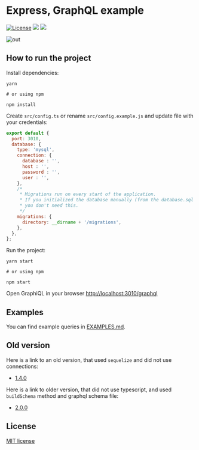 # Express, GraphQL example

[![License](https://img.shields.io/badge/License-MIT-blue.svg?maxAge=2592000)](https://github.com/juffalow/express-graphql-sequelize-example/blob/master/LICENSE)
[![](https://github.com/juffalow/express-graphql-example/workflows/Lint/badge.svg)](https://github.com/juffalow/express-graphql-example/actions)
[![](https://github.com/juffalow/express-graphql-example/workflows/Test/badge.svg)](https://github.com/juffalow/express-graphql-example/actions)

![out](https://user-images.githubusercontent.com/8142965/56870885-6e11dd00-6a16-11e9-8bba-230476808af2.png)

## How to run the project

Install dependencies:

```shell
yarn

# or using npm

npm install
```

Create `src/config.ts` or rename `src/config.example.js` and update file with your credentials:

```js
export default {
  port: 3010,
  database: {
    type: 'mysql',
    connection: {
      database : '',
      host : '',
      password : '',
      user : '',
    },
    /*
     * Migrations run on every start of the application.
     * If you initialized the database manually (from the database.sql file),
     * you don't need this.
     */
    migrations: {
      directory: __dirname + '/migrations',
    },
  },
};
```

Run the project:

```shell
yarn start

# or using npm

npm start
```

Open GraphiQL in your browser [http://localhost:3010/graphql](http://localhost:3010/graphql)

## Examples

You can find example queries in [EXAMPLES.md](./EXAMPLES.md).

## Old version

Here is a link to an old version, that used `sequelize` and did not use connections:
* [1.4.0](https://github.com/juffalow/express-graphql-sequelize-example/tree/1.4.0)

Here is a link to older version, that did not use typescript, and used `buildSchema` method and graphql schema file:
* [2.0.0](https://github.com/juffalow/express-graphql-example/tree/2.0.0)

## License

[MIT license](./LICENSE)
